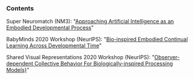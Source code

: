 ### Contents

Super Neuromatch (NM3): "[Approaching Artificial Intelligence as an Embodied Developmental Process](https://github.com/Orthogonal-Research-Lab/Conference-Submissions/blob/master/Neuromatch-abstract.md)"

BabyMinds 2020 Workshop (NeurIPS): "[Bio-inspired Embodied Continual Learning Across Developmental Time](https://github.com/Orthogonal-Research-Lab/Conference-Submissions/blob/master/BabyMinds%20(Developmental%20Realism)/NeurIPS-BabyMinds-submission.tex)"

Shared Visual Representations 2020 Workshop (NeurIPS): "[Observer-dependent Collective Behavior For Biologically-inspired Processing Models}](https://github.com/Orthogonal-Research-Lab/Conference-Submissions/blob/master/Shared%20Representations%20(Viewpoints)/NeurIPS-shared-representations.tex)"
